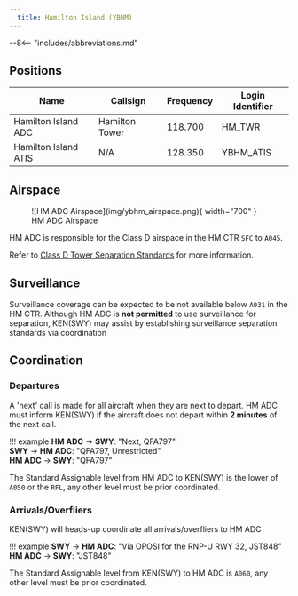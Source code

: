 ```yaml
---
  title: Hamilton Island (YBHM)
---
```


--8<-- "includes/abbreviations.md"

## Positions

| Name | Callsign | Frequency | Login Identifier |
| ---- | -------- | --------- | ---------------- |
| Hamilton Island ADC | Hamilton Tower | 118.700 | HM_TWR |
| Hamilton Island ATIS | N/A | 128.350 | YBHM_ATIS |

## Airspace

<figure markdown>
![HM ADC Airspace](img/ybhm_airspace.png){ width="700" }
  <figcaption>HM ADC Airspace</figcaption>
</figure>

HM ADC is responsible for the Class D airspace in the HM CTR `SFC` to `A045`.

Refer to [Class D Tower Separation Standards](../../../separation-standards/classd) for more information.

## Surveillance
Surveillance coverage can be expected to be not available below `A031` in the HM CTR. Although HM ADC is **not permitted** to use surveillance for separation, KEN(SWY) may assist by establishing surveillance separation standards via coordination

## Coordination
### Departures
A 'next' call is made for all aircraft when they are next to depart. HM ADC must inform KEN(SWY) if the aircraft does not depart within **2 minutes** of the next call.

!!! example
    <span class="hotline">**HM ADC** -> **SWY**</span>: "Next, QFA797"  
    <span class="hotline">**SWY** -> **HM ADC**</span>: "QFA797, Unrestricted"  
    <span class="hotline">**HM ADC** -> **SWY**</span>: "QFA797"

The Standard Assignable level from HM ADC to KEN(SWY) is the lower of `A050` or the `RFL`, any other level must be prior coordinated.
### Arrivals/Overfliers
KEN(SWY) will heads-up coordinate all arrivals/overfliers to HM ADC

!!! example
    <span class="hotline">**SWY** -> **HM ADC**</span>: "Via OPOSI for the RNP-U RWY 32, JST848”  
    <span class="hotline">**HM ADC** -> **SWY**</span>: "JST848"  

The Standard Assignable level from KEN(SWY) to HM ADC is `A060`, any other level must be prior coordinated.